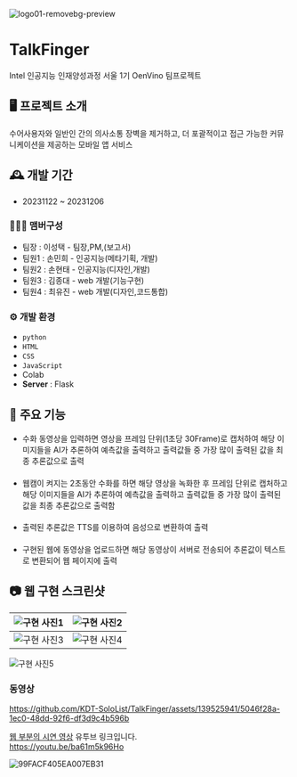 ![logo01-removebg-preview](https://github.com/KDT-SoloList/TalkFinger/assets/139525941/e3647eff-70bf-49b4-8859-3f83a543da3e)
# TalkFinger

Intel 인공지능 인재양성과정 서울 1기 OenVino 팀프로젝트


## 🖥️ 프로젝트 소개
수어사용자와 일반인 간의 의사소통 장벽을 제거하고, 더 포괄적이고 접근 가능한 커뮤니케이션을 제공하는 모바일 앱 서비스
<br>

## 🕰️ 개발 기간
* 20231122 ~ 20231206

### 🧑‍🤝‍🧑 맴버구성
 - 팀장  : 이성택 - 팀장,PM,(보고서)
 - 팀원1 : 손민희 - 인공지능(메타기획, 개발) 
 - 팀원2 : 손현태 - 인공지능(디자인,개발)
 - 팀원3 : 김종대 - web 개발(기능구현) 
 - 팀원4 : 최유진 - web 개발(디자인,코드통합)

### ⚙️ 개발 환경
- `python`
- `HTML`
- `CSS`
- `JavaScript`
- Colab
- **Server** : Flask

## 📌 주요 기능
#### 
- 수화 동영상을 입력하면 영상을 프레임 단위(1초당 30Frame)로 캡처하여 해당 이미지들을 AI가 추론하여 예측값을 출력하고 출력값들 중 가장 많이 출력된 값을 최종 추론값으로 출력
#### 
- 웹캠이 켜지는 2초동안 수화를 하면 해당 영상을 녹화한 후 프레임 단위로 캡처하고 해당 이미지들을 AI가 추론하여 예측값을 출력하고 출력값들 중 가장 많이 출력된 값을 최종 추론값으로 출력함
#### 
- 출력된 추론값은 TTS를 이용하여 음성으로 변환하여 출력
#### 
- 구현된 웹에 동영상을 업로드하면 해당 동영상이 서버로 전송되어 추론값이 텍스트로 변환되어 웹 페이지에 출력

## 📷 웹 구현 스크린샷
![구현 사진1](https://github.com/KDT-SoloList/TalkFinger/assets/139525941/9b71b517-c0b4-4403-bd7c-2ada30f32c34) |![구현 사진2](https://github.com/KDT-SoloList/TalkFinger/assets/139525941/a7672849-291a-4a5f-8dde-40fd37542a6a)
--- | --- |
![구현 사진3](https://github.com/KDT-SoloList/TalkFinger/assets/139525941/d61ed570-d665-4dab-b179-14d94a3c47bb) |![구현 사진4](https://github.com/KDT-SoloList/TalkFinger/assets/139525941/bc104295-b23b-4d7c-87f4-72b2dd1a0ce9)
![구현 사진5](https://github.com/KDT-SoloList/TalkFinger/assets/139525941/453e89b3-304e-4776-8887-6ef7222ecca7)

### 동영상
https://github.com/KDT-SoloList/TalkFinger/assets/139525941/5046f28a-1ec0-48dd-92f6-df3d9c4b596b

[웹 부분의 시연 영상](https://youtu.be/ba61m5k96Ho) 유투브 링크입니다.  
https://youtu.be/ba61m5k96Ho

![99FACF405EA007EB31](https://github.com/KDT-SoloList/TalkFinger/assets/139525941/8b0f4bfb-3a83-4f97-a5f9-2947e667c5e8)


